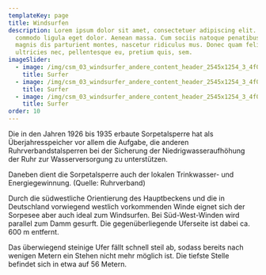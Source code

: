 ```yaml
---
templateKey: page
title: Windsurfen
description: Lorem ipsum dolor sit amet, consectetuer adipiscing elit. Aenean
  commodo ligula eget dolor. Aenean massa. Cum sociis natoque penatibus et
  magnis dis parturient montes, nascetur ridiculus mus. Donec quam felis,
  ultricies nec, pellentesque eu, pretium quis, sem.
imageSlider:
  - image: /img/csm_03_windsurfer_andere_content_header_2545x1254_3_4f0319cc6b.jpg
    title: Surfer
  - image: /img/csm_03_windsurfer_andere_content_header_2545x1254_3_4f0319cc6b.jpg
    title: Surfer
  - image: /img/csm_03_windsurfer_andere_content_header_2545x1254_3_4f0319cc6b.jpg
    title: Surfer
order: 10
---
```

Die in den Jahren 1926 bis 1935 erbaute Sorpetalsperre hat als Überjahresspeicher vor allem die Aufgabe, die anderen Ruhrverbandstalsperren bei der Sicherung der Niedrigwasseraufhöhung der Ruhr zur Wasserversorgung zu unterstützen.

Daneben dient die Sorpetalsperre auch der lokalen Trinkwasser- und Energiegewinnung. (Quelle: Ruhrverband)

Durch die südwestliche Orientierung des Hauptbeckens und die in Deutschland vorwiegend westlich vorkommenden Winde eignet sich der Sorpesee aber auch ideal zum Windsurfen. Bei Süd-West-Winden wird parallel zum Damm gesurft. Die gegenüberliegende Uferseite ist dabei ca. 600 m entfernt.

Das überwiegend steinige Ufer fällt schnell steil ab, sodass bereits nach wenigen Metern ein Stehen nicht mehr möglich ist. Die tiefste Stelle befindet sich in etwa auf 56 Metern.